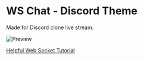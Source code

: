 # WS Chat - Discord Theme
Made for Discord clone live stream.

![Preview](https://i.ibb.co/r42Rdmf/wd-chat.png)


[Helpful Web Socket Tutorial](https://www.youtube.com/watch?v=vQjiN8Qgs3c&list=PL4cUxeGkcC9i4V-_ZVwLmOusj8YAUhj_9)